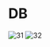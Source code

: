 # DB


![31](https://user-images.githubusercontent.com/34598802/45692574-c836ef80-bb63-11e8-97a8-a6ac615c0d12.png)
![32](https://user-images.githubusercontent.com/34598802/45692579-ccfba380-bb63-11e8-927c-352aa5363d22.png)
